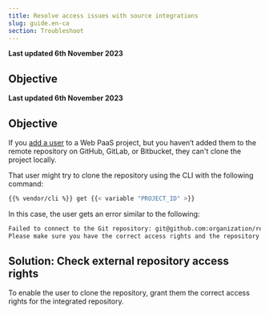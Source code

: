 ```yaml
---
title: Resolve access issues with source integrations
slug: guide.en-ca
section: Troubleshoot
---
```


**Last updated 6th November 2023**



## Objective  

**Last updated 6th November 2023**



## Objective  

If you [add a user](../../administration-users#add-a-user-to-a-project) to a Web PaaS project,
but you haven’t added them to the remote repository on GitHub, GitLab, or Bitbucket,
they can't clone the project locally.

That user might try to clone the repository using the CLI with the following command:

```bash
{{% vendor/cli %}} get {{< variable "PROJECT_ID" >}}
```

In this case, the user gets an error similar to the following:

```txt
Failed to connect to the Git repository: git@github.com:organization/repository.git
Please make sure you have the correct access rights and the repository exists.
```

## Solution: Check external repository access rights

To enable the user to clone the repository,
grant them the correct access rights for the integrated repository.
